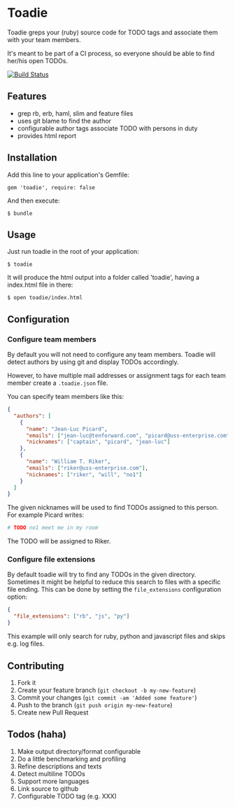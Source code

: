 # Toadie

Toadie greps your (ruby) source code for TODO tags and associate them with your team members.

It's meant to be part of a CI process, so everyone should be able to find her/his open TODOs.

[![Build Status](https://secure.travis-ci.org/xijo/toadie.png?branch=master)](https://travis-ci.org/xijo/toadie)

## Features

 - grep rb, erb, haml, slim and feature files
 - uses git blame to find the author
 - configurable author tags associate TODO with persons in duty
 - provides html report

## Installation

Add this line to your application's Gemfile:

    gem 'toadie', require: false

And then execute:

    $ bundle

## Usage

Just run toadie in the root of your application:

    $ toadie

It will produce the html output into a folder called 'toadie', having a index.html file in there:

    $ open toadie/index.html

## Configuration

### Configure team members

By default you will not need to configure any team members. Toadie will detect authors by using git and display TODOs accordingly.

However, to have multiple mail addresses or assignment tags for each team member create a `.toadie.json` file.

You can specify team members like this:

```json
{
  "authors": [
    {
      "name": "Jean-Luc Picard",
      "emails": ["jean-luc@tenforward.com", "picard@uss-enterprise.com"],
      "nicknames": ["captain", "picard", "jean-luc"]
    },
    {
      "name": "William T. Riker",
      "emails": ["riker@uss-enterprise.com"],
      "nicknames": ["riker", "will", "no1"]
    }
  ]
}
```

The given nicknames will be used to find TODOs assigned to this person. For example Picard writes:

```ruby
# TODO no1 meet me in my room
```

The TODO will be assigned to Riker.

### Configure file extensions

By default toadie will try to find any TODOs in the given directory. Sometimes it might be helpful to reduce this search to files with a specific file ending. This can be done by setting the `file_extensions` configuration option:

```json
{
  "file_extensions": ["rb", "js", "py"]
}
```

This example will only search for ruby, python and javascript files and skips e.g. log files.

## Contributing

1. Fork it
2. Create your feature branch (`git checkout -b my-new-feature`)
3. Commit your changes (`git commit -am 'Added some feature'`)
4. Push to the branch (`git push origin my-new-feature`)
5. Create new Pull Request

## Todos (haha)

1. Make output directory/format configurable
2. Do a little benchmarking and profiling
3. Refine descriptions and texts
4. Detect multiline TODOs
5. Support more languages
6. Link source to github
7. Configurable TODO tag (e.g. XXX)
